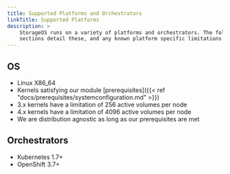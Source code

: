 ```yaml
---
title: Supported Platforms and Orchestrators
linkTitle: Supported Platforms
description: >
    StorageOS runs on a variety of platforms and orchestrators. The following
    sections detail these, and any known platform specific limitations.
---
```


## OS

- Linux X86_64
- Kernels satisfying our module [prerequisites]({{< ref "docs/prerequisites/systemconfiguration.md" >}})
- 3.x kernels have a limitation of 256 active volumes per node
- 4.x kernels have a limitation of 4096 active volumes per node
- We are distribution agnostic as long as our prerequisites are met

## Orchestrators

- Kubernetes 1.7+
- OpenShift 3.7+

